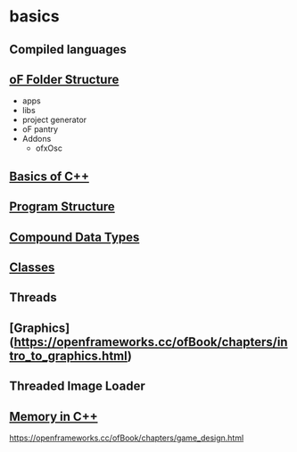# basics

## Compiled languages

## [oF Folder Structure](https://openframeworks.cc/ofBook/chapters/setup_and_project_structure.html#offolderstructure)
- apps
- libs
- project generator
- oF pantry
- Addons
	- ofxOsc

## [Basics of C++](https://cplusplus.com/doc/tutorial/)

## [Program Structure](https://cplusplus.com/doc/tutorial/)

## [Compound Data Types](https://cplusplus.com/doc/tutorial/)

## [Classes](https://cplusplus.com/doc/tutorial/)

## Threads

## [Graphics] (https://openframeworks.cc/ofBook/chapters/intro_to_graphics.html)

## Threaded Image Loader

## [Memory in C++](https://openframeworks.cc/ofBook/chapters/memory.html)

https://openframeworks.cc/ofBook/chapters/game_design.html